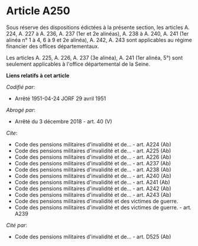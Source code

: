 # Article A250

Sous réserve des dispositions édictées à la présente section, les articles A. 224, A. 227 à A. 236, A. 237 (1er et 2e
alinéas), A. 238 à A. 240, A. 241 (1er alinéa n° 1 à 4, 6 à 9 et 2e alinéa), A. 242, A. 243 sont applicables au régime
financier des offices départementaux.

Les articles A. 225, A. 226, A. 237 (3e alinéa), A. 241 (1er alinéa, 5°) sont seulement applicables à l'office départemental
de la Seine.

**Liens relatifs à cet article**

_Codifié par_:

  - Arrêté 1951-04-24 JORF 29 avril 1951

_Abrogé par_:

  - Arrêté du 3 décembre 2018 - art. 40 (V)

_Cite_:

  - Code des pensions militaires d'invalidité et de... - art. A224 (Ab)
  - Code des pensions militaires d'invalidité et de... - art. A225 (Ab)
  - Code des pensions militaires d'invalidité et de... - art. A226 (Ab)
  - Code des pensions militaires d'invalidité et de... - art. A237 (Ab)
  - Code des pensions militaires d'invalidité et de... - art. A238 (Ab)
  - Code des pensions militaires d'invalidité et de... - art. A240 (Ab)
  - Code des pensions militaires d'invalidité et de... - art. A241 (Ab)
  - Code des pensions militaires d'invalidité et de... - art. A242 (Ab)
  - Code des pensions militaires d'invalidité et de... - art. A243 (Ab)
  - Code des pensions militaires d'invalidité et des victimes de guerre.
  - Code des pensions militaires d'invalidité et des victimes de guerre. - art. A239

_Cité par_:

  - Code des pensions militaires d'invalidité et de... - art. D525 (Ab)
